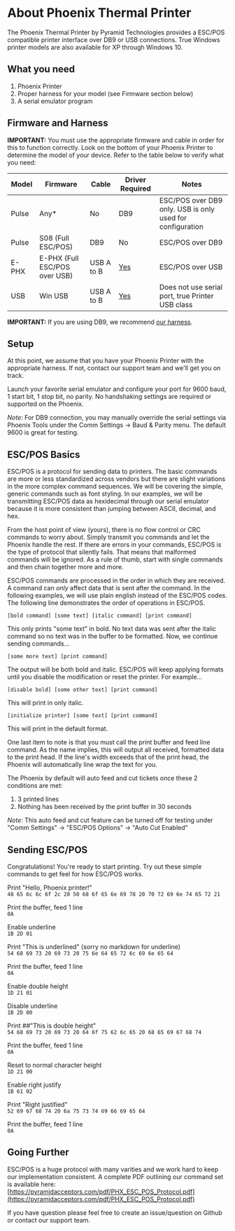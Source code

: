 # About Phoenix Thermal Printer
The Phoenix Thermal Printer by Pyramid Technologies provides a ESC/POS compatible printer interface over DB9 or USB connections. True Windows printer models are also available for XP through Windows 10.

## What you need
1. Phoenix Printer
2. Proper harness for your model (see Firmware section below)
3. A serial emulator program

## Firmware and Harness
**IMPORTANT:** You must use the appropriate firmware and cable in order for this to function correctly. Look on the bottom of your Phoenix Printer to determine the model of your device. Refer to the table below to verify what you need:

| Model | Firmware | Cable | Driver Required | Notes | 
|-------|----------|-------|-----------------|-------|
| Pulse | Any* | No | DB9 | ESC/POS over DB9 only. USB is only used for configuration |
| Pulse | S08 (Full ESC/POS) | DB9 | No | ESC/POS over DB9 |
| E-PHX | E-PHX (Full ESC/POS over USB) | USB A to B | [Yes](https://pyramidacceptors.com/apps/PTI_Unified_Serial_Driver_Installer.zip) | ESC/POS over USB|
| USB | Win USB | USB A to B | [Yes](https://pyramidacceptors.com/apps/PTI_Phoenix_Windows_Driver_109.zip) | Does not use serial port, true Printer USB class

**IMPORTANT:** If you are using DB9, we recommend [our harness](http://shop.pyramidacceptors.com/phoenix-rj-45-to-db-9-harness-phx-5p002/).

## Setup
At this point, we assume that you have your Phoenix Printer with the appropriate harness. If not, contact our support team and we'll get you on track.

Launch your favorite serial emulator and configure your port for 9600 baud, 1 start bit, 1 stop bit, no parity. No handshaking settings are required or supported on the Phoenix.  

_Note_: For DB9 connection, you may manually override the serial settings via Phoenix Tools under the Comm Settings -> Baud & Parity menu. The default 9600 is great for testing.  


## ESC/POS Basics
ESC/POS is a protocol for sending data to printers. The basic commands are more or less standardized across vendors but there are slight variations in the more complex command sequences. We will be covering the simple, generic commands such as font styling. In our examples, we will be transmitting ESC/POS data as hexidecimal through our serial emulator because it is more consistent than jumping between ASCII, decimal, and hex.

From the host point of view (yours), there is no flow control or CRC commands to worry about. Simply transmit you commands and let the Phoenix handle the rest. If there are errors in your commands, ESC/POS is the type of protocol that silently fails. That means that malformed commands will be ignored. As a rule of thumb, start with single commands and then chain together more and more.

ESC/POS commands are processed in the order in which they are received. A command can _only_ affect data that is sent after the command. In the following examples, we will use plain english instead of the ESC/POS codes. The following line demonstrates the order of operations in ESC/POS.  

`[bold command] [some text] [italic command] [print command]`

This only prints "some text" in bold. No text data was sent after the italic command so no text was in the buffer to be formatted.  Now, we continue sending commands... 

`[some more text] [print command]`  

The output will be both bold and italic. ESC/POS will keep applying formats until you disable the modification or reset the printer. For example...

`[disable bold] [some other text] [print command]`  

This will print in only italic.

`[initialize printer] [some text] [print command]`  

This will print in the default format.

One last item to note is that you must call the print buffer and feed line command. As the name implies, this will output all received, formatted data to the print head. If the line's width exceeds that of the print head, the Phoenix will automatically line wrap the text for you.

The Phoenix by default will auto feed and cut tickets once these 2 conditions are met:  
1. 3 printed lines  
2. Nothing has been received by the print buffer in 30 seconds  

_Note_: This auto feed and cut feature can be turned off for testing under "Comm Settings" -> "ESC/POS Options"  -> "Auto Cut Enabled" 

## Sending ESC/POS
Congratulations! You're ready to start printing. Try out these simple commands to get feel for how ESC/POS works.

Print "Hello, Phoenix printer!"  
`48 65 6c 6c 6f 2c 20 50 68 6f 65 6e 69 78 20 70 72 69 6e 74 65 72 21`

Print the buffer, feed 1 line  
`0A`

Enable underline  
`1B 2D 01`

Print "This is underlined" (sorry no markdown for underline)  
`54 68 69 73 20 69 73 20 75 6e 64 65 72 6c 69 6e 65 64`

Print the buffer, feed 1 line  
`0A`

Enable double height  
`1D 21 01`

Disable underline  
`1B 2D 00` 

Print ##"This is double height"  
`54 68 69 73 20 69 73 20 64 6f 75 62 6c 65 20 68 65 69 67 68 74`

Print the buffer, feed 1 line  
`0A`

Reset to normal character height  
`1D 21 00` 

Enable right justify  
`1B 61 02`

Print "Right justified"  
`52 69 67 68 74 20 6a 75 73 74 69 66 69 65 64`

Print the buffer, feed 1 line  
`0A`

## Going Further
ESC/POS is a huge protocol with many varities and we work hard to keep our implementation consistent. A complete PDF outlining our command set is available here: [https://pyramidacceptors.com/pdf/PHX_ESC_POS_Protocol.pdf](https://pyramidacceptors.com/pdf/PHX_ESC_POS_Protocol.pdf)

If you have question please feel free to create an issue/question on Github or contact our support team.
